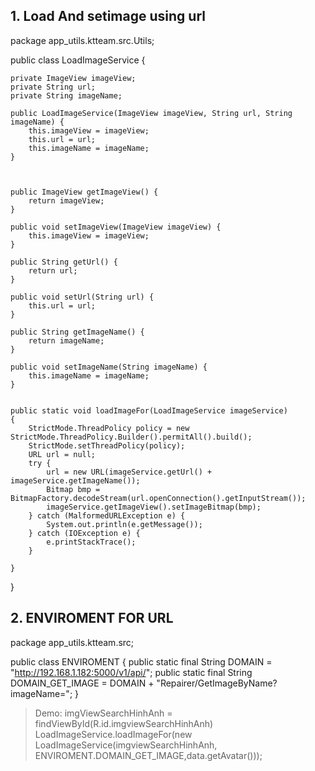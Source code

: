 ## 1. Load And setimage using url
package app_utils.ktteam.src.Utils;


public class LoadImageService {

    private ImageView imageView;
    private String url;
    private String imageName;

    public LoadImageService(ImageView imageView, String url, String imageName) {
        this.imageView = imageView;
        this.url = url;
        this.imageName = imageName;
    }



    public ImageView getImageView() {
        return imageView;
    }

    public void setImageView(ImageView imageView) {
        this.imageView = imageView;
    }

    public String getUrl() {
        return url;
    }

    public void setUrl(String url) {
        this.url = url;
    }

    public String getImageName() {
        return imageName;
    }

    public void setImageName(String imageName) {
        this.imageName = imageName;
    }


    public static void loadImageFor(LoadImageService imageService)
    {
        StrictMode.ThreadPolicy policy = new StrictMode.ThreadPolicy.Builder().permitAll().build();
        StrictMode.setThreadPolicy(policy);
        URL url = null;
        try {
            url = new URL(imageService.getUrl() + imageService.getImageName());
            Bitmap bmp = BitmapFactory.decodeStream(url.openConnection().getInputStream());
            imageService.getImageView().setImageBitmap(bmp);
        } catch (MalformedURLException e) {
            System.out.println(e.getMessage());
        } catch (IOException e) {
            e.printStackTrace();
        }

    }
}


## 2. ENVIROMENT FOR URL
  package app_utils.ktteam.src;

  public  class ENVIROMENT {
      public static final String DOMAIN = "http://192.168.1.182:5000/v1/api/";
      public static final String DOMAIN_GET_IMAGE = DOMAIN + "Repairer/GetImageByName?imageName=";
  }
> Demo:
  imgViewSearchHinhAnh = findViewById(R.id.imgviewSearchHinhAnh)
  LoadImageService.loadImageFor(new LoadImageService(imgviewSearchHinhAnh, ENVIROMENT.DOMAIN_GET_IMAGE,data.getAvatar()));
